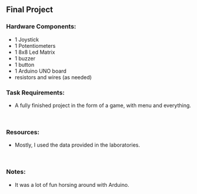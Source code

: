 

## Final Project
### Hardware Components:
 - 1 Joystick
 - 1 Potentiometers
 - 1 8x8 Led Matrix
 - 1 buzzer
 - 1 button
 - 1 Arduino UNO board
 - resistors and wires (as needed)

### Task Requirements:
 - A fully finished project in the form of a game, with menu and everything.
<br>

### Resources:
 - Mostly, I used the data provided in the laboratories.
<br>

### Notes:
 - It was a lot of fun horsing around with Arduino.
<br>

<br><br>
